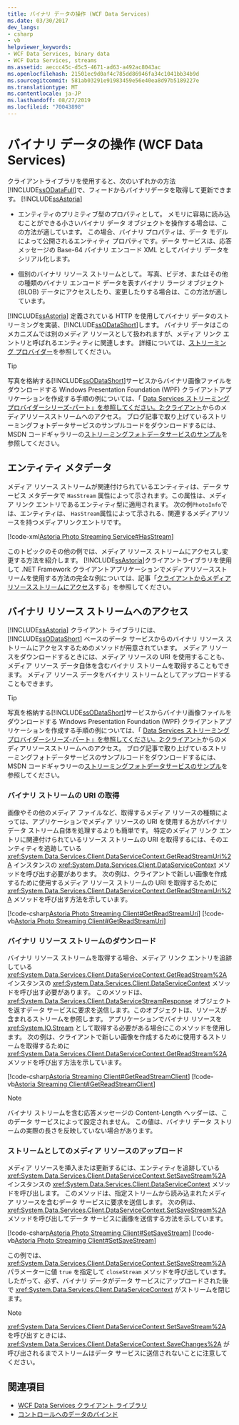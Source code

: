 ```yaml
---
title: バイナリ データの操作 (WCF Data Services)
ms.date: 03/30/2017
dev_langs:
- csharp
- vb
helpviewer_keywords:
- WCF Data Services, binary data
- WCF Data Services, streams
ms.assetid: aeccc45c-d5c5-4671-ad63-a492ac8043ac
ms.openlocfilehash: 21501ec9d0af4c785dd86946fa34c1041bb34b9d
ms.sourcegitcommit: 581ab03291e91983459e56e40ea8d97b5189227e
ms.translationtype: MT
ms.contentlocale: ja-JP
ms.lasthandoff: 08/27/2019
ms.locfileid: "70043898"
---
```

# <a name="working-with-binary-data-wcf-data-services"></a>バイナリ データの操作 (WCF Data Services)

クライアントライブラリを使用すると、次のいずれかの方法[!INCLUDE[ssODataFull](../../../../includes/ssodatafull-md.md)]で、フィードからバイナリデータを取得して更新できます。 [!INCLUDE[ssAstoria](../../../../includes/ssastoria-md.md)]

- エンティティのプリミティブ型のプロパティとして。 メモリに容易に読み込むことができる小さいバイナリ データ オブジェクトを操作する場合は、この方法が適しています。 この場合、バイナリ プロパティは、データ モデルによって公開されるエンティティ プロパティです。データ サービスは、応答メッセージの Base-64 バイナリ エンコード XML としてバイナリ データをシリアル化します。

- 個別のバイナリ リソース ストリームとして。 写真、ビデオ、またはその他の種類のバイナリ エンコード データを表すバイナリ ラージ オブジェクト (BLOB) データにアクセスしたり、変更したりする場合は、この方法が適しています。

[!INCLUDE[ssAstoria](../../../../includes/ssastoria-md.md)] 定義されている HTTP を使用してバイナリ データのストリーミングを実装、[!INCLUDE[ssODataShort](../../../../includes/ssodatashort-md.md)]します。 バイナリ データはこのメカニズムでは別のメディア リソースとして扱われますが、メディア リンク エントリと呼ばれるエンティティに関連します。 詳細については、[ストリーミング プロバイダー](../../../../docs/framework/data/wcf/streaming-provider-wcf-data-services.md)を参照してください。

> [!TIP]
> 写真を格納する[!INCLUDE[ssODataShort](../../../../includes/ssodatashort-md.md)]サービスからバイナリ画像ファイルをダウンロードする Windows Presentation Foundation (WPF) クライアントアプリケーションを作成する手順の例については、「 [Data Services ストリーミングプロバイダーシリーズ-パート」を参照してください。2:クライアント](https://go.microsoft.com/fwlink/?LinkId=201637)からのメディアリソースストリームへのアクセス。 ブログ記事で取り上げているストリーミングフォトデータサービスのサンプルコードをダウンロードするには、MSDN コードギャラリーの[ストリーミングフォトデータサービスのサンプル](https://go.microsoft.com/fwlink/?LinkId=198988)を参照してください。

## <a name="entity-metadata"></a>エンティティ メタデータ

メディア リソース ストリームが関連付けられているエンティティは、データ サービス メタデータで `HasStream` 属性によって示されます。この属性は、メディア リンク エントリであるエンティティ型に適用されます。 次の例`PhotoInfo`では、エンティティは、 `HasStream`属性によって示される、関連するメディアリソースを持つメディアリンクエントリです。

[!code-xml[Astoria Photo Streaming Service#HasStream](../../../../samples/snippets/xml/VS_Snippets_Misc/astoria_photo_streaming_service/xml/photodata.edmx#hasstream)]

このトピックのその他の例では、メディア リソース ストリームにアクセスし変更する方法を紹介します。 [!INCLUDE[ssAstoria](../../../../includes/ssastoria-md.md)]クライアントライブラリを使用して .NET Framework クライアントアプリケーションでメディアリソースストリームを使用する方法の完全な例については、記事「[クライアントからメディアリソースストリームにアクセス](https://go.microsoft.com/fwlink/?LinkID=201637)する」を参照してください。

## <a name="accessing-the-binary-resource-stream"></a>バイナリ リソース ストリームへのアクセス

[!INCLUDE[ssAstoria](../../../../includes/ssastoria-md.md)] クライアント ライブラリには、[!INCLUDE[ssODataShort](../../../../includes/ssodatashort-md.md)] ベースのデータ サービスからのバイナリ リソース ストリームにアクセスするためのメソッドが用意されています。 メディア リソースをダウンロードするときには、メディア リソースの URI を使用することも、メディア リソース データ自体を含むバイナリ ストリームを取得することもできます。 メディア リソース データをバイナリ ストリームとしてアップロードすることもできます。

> [!TIP]
> 写真を格納する[!INCLUDE[ssODataShort](../../../../includes/ssodatashort-md.md)]サービスからバイナリ画像ファイルをダウンロードする Windows Presentation Foundation (WPF) クライアントアプリケーションを作成する手順の例については、「 [Data Services ストリーミングプロバイダーシリーズ-パート」を参照してください。2:クライアント](https://go.microsoft.com/fwlink/?LinkId=201637)からのメディアリソースストリームへのアクセス。 ブログ記事で取り上げているストリーミングフォトデータサービスのサンプルコードをダウンロードするには、MSDN コードギャラリーの[ストリーミングフォトデータサービスのサンプル](https://go.microsoft.com/fwlink/?LinkId=198988)を参照してください。

### <a name="getting-the-uri-of-the-binary-stream"></a>バイナリ ストリームの URI の取得

画像やその他のメディア ファイルなど、取得するメディア リソースの種類によっては、アプリケーションでメディア リソースの URI を使用する方がバイナリ データ ストリーム自体を処理するよりも簡単です。 特定のメディア リンク エントリに関連付けられているリソース ストリームの URI を取得するには、そのエンティティを追跡している <xref:System.Data.Services.Client.DataServiceContext.GetReadStreamUri%2A> インスタンスの <xref:System.Data.Services.Client.DataServiceContext> メソッドを呼び出す必要があります。 次の例は、クライアントで新しい画像を作成するために使用するメディア リソース ストリームの URI を取得するために <xref:System.Data.Services.Client.DataServiceContext.GetReadStreamUri%2A> メソッドを呼び出す方法を示しています。

[!code-csharp[Astoria Photo Streaming Client#GetReadStreamUri](../../../../samples/snippets/csharp/VS_Snippets_Misc/astoria_photo_streaming_client/cs/photowindow.xaml.cs#getreadstreamuri)]
[!code-vb[Astoria Photo Streaming Client#GetReadStreamUri](../../../../samples/snippets/visualbasic/VS_Snippets_Misc/astoria_photo_streaming_client/vb/photowindow.xaml.vb#getreadstreamuri)]

### <a name="downloading-the-binary-resource-stream"></a>バイナリ リソース ストリームのダウンロード

バイナリ リソース ストリームを取得する場合、メディア リンク エントリを追跡している <xref:System.Data.Services.Client.DataServiceContext.GetReadStream%2A> インスタンスの <xref:System.Data.Services.Client.DataServiceContext> メソッドを呼び出す必要があります。 このメソッドは、<xref:System.Data.Services.Client.DataServiceStreamResponse> オブジェクトを返すデータ サービスに要求を送信します。このオブジェクトは、リソースが含まれるストリームを参照します。 アプリケーションでバイナリ リソースを <xref:System.IO.Stream> として取得する必要がある場合にこのメソッドを使用します。 次の例は、クライアントで新しい画像を作成するために使用するストリームを取得するために <xref:System.Data.Services.Client.DataServiceContext.GetReadStream%2A> メソッドを呼び出す方法を示しています。

[!code-csharp[Astoria Streaming Client#GetReadStreamClient](../../../../samples/snippets/csharp/VS_Snippets_Misc/astoria_streaming_client/cs/customerphotowindow.xaml.cs#getreadstreamclient)]
[!code-vb[Astoria Streaming Client#GetReadStreamClient](../../../../samples/snippets/visualbasic/VS_Snippets_Misc/astoria_streaming_client/vb/customerphotowindow.xaml.vb#getreadstreamclient)]

> [!NOTE]
> バイナリ ストリームを含む応答メッセージの Content-Length ヘッダーは、このデータ サービスによって設定されません。 この値は、バイナリ データ ストリームの実際の長さを反映していない場合があります。

### <a name="uploading-a-media-resource-as-a-stream"></a>ストリームとしてのメディア リソースのアップロード

メディア リソースを挿入または更新するには、エンティティを追跡している <xref:System.Data.Services.Client.DataServiceContext.SetSaveStream%2A> インスタンスの <xref:System.Data.Services.Client.DataServiceContext> メソッドを呼び出します。 このメソッドは、指定ストリームから読み込まれたメディア リソースを含むデータ サービスに要求を送信します。 次の例は、<xref:System.Data.Services.Client.DataServiceContext.SetSaveStream%2A> メソッドを呼び出してデータ サービスに画像を送信する方法を示しています。

[!code-csharp[Astoria Photo Streaming Client#SetSaveStream](../../../../samples/snippets/csharp/VS_Snippets_Misc/astoria_photo_streaming_client/cs/photodetailswindow.xaml.cs#setsavestream)]
[!code-vb[Astoria Photo Streaming Client#SetSaveStream](../../../../samples/snippets/visualbasic/VS_Snippets_Misc/astoria_photo_streaming_client/vb/photodetailswindow.xaml.vb#setsavestream)]

この例では、<xref:System.Data.Services.Client.DataServiceContext.SetSaveStream%2A> パラメーターに値 `true` を指定して `closeStream` メソッドを呼び出しています。 したがって、必ず、バイナリ データがデータ サービスにアップロードされた後で <xref:System.Data.Services.Client.DataServiceContext> がストリームを閉じます。

> [!NOTE]
> <xref:System.Data.Services.Client.DataServiceContext.SetSaveStream%2A> を呼び出すときには、<xref:System.Data.Services.Client.DataServiceContext.SaveChanges%2A> が呼び出されるまでストリームはデータ サービスに送信されないことに注意してください。

## <a name="see-also"></a>関連項目

- [WCF Data Services クライアント ライブラリ](../../../../docs/framework/data/wcf/wcf-data-services-client-library.md)
- [コントロールへのデータのバインド](../../../../docs/framework/data/wcf/binding-data-to-controls-wcf-data-services.md)
